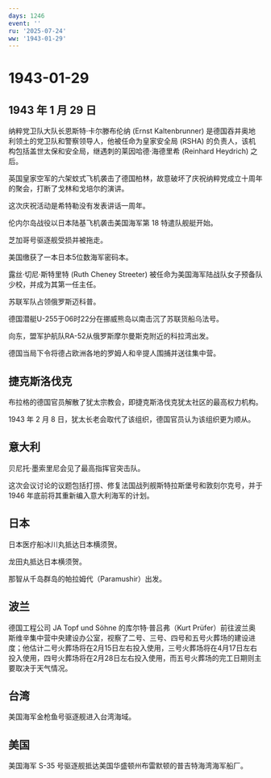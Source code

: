 ```yaml
---
days: 1246
event: ''
ru: '2025-07-24'
ww: '1943-01-29'
---
```


# 1943-01-29

## 1943 年 1 月 29 日

纳粹党卫队大队长恩斯特·卡尔滕布伦纳 (Ernst Kaltenbrunner)
是德国吞并奥地利领土的党卫队和警察领导人，他被任命为皇家安全局 (RSHA)
的负责人，该机构包括盖世太保和安全局，继遇刺的莱因哈德·海德里希
(Reinhard Heydrich) 之后。

英国皇家空军的六架蚊式飞机袭击了德国柏林，故意破坏了庆祝纳粹党成立十周年的聚会，打断了戈林和戈培尔的演讲。

这次庆祝活动是希特勒没有发表讲话一周年。

伦内尔岛战役以日本陆基飞机袭击美国海军第 18 特遣队舰艇开始。

芝加哥号驱逐舰受损并被拖走。

美国缴获了一本日本5位数海军密码本。

露丝·切尼·斯特里特 (Ruth Cheney Streeter)
被任命为美国海军陆战队女子预备队少校，并成为其第一任主任。

苏联军队占领俄罗斯迈科普。

德国潜艇U-255于06时22分在挪威熊岛以南击沉了苏联货船乌法号。

向东，盟军护航队RA-52从俄罗斯摩尔曼斯克附近的科拉湾出发。

德国当局下令将德占欧洲各地的罗姆人和辛提人围捕并送往集中营。

## 捷克斯洛伐克

布拉格的德国官员解散了犹太宗教会，即捷克斯洛伐克犹太社区的最高权力机构。

1943 年 2 月 8 日，犹太长老会取代了该组织，德国官员认为该组织更为顺从。

## 意大利

贝尼托·墨索里尼会见了最高指挥官突击队。

这次会议讨论的议题包括打捞、修复法国战列舰斯特拉斯堡号和敦刻尔克号，并于
1946 年底前将其重新编入意大利海军的计划。

## 日本

日本医疗船冰川丸抵达日本横须贺。

龙田丸抵达日本横须贺。

那智从千岛群岛的帕拉姆代（Paramushir）出发。

## 波兰

德国工程公司 JA Topf und Söhne 的库尔特·普吕弗（Kurt
Prüfer）前往波兰奥斯维辛集中营中央建设办公室，视察了二号、三号、四号和五号火葬场的建设进度；他估计二号火葬场将在2月15日左右投入使用，三号火葬场将在4月17日左右投入使用，四号火葬场将在2月28日左右投入使用，而五号火葬场的完工日期则主要取决于天气情况。

## 台湾

美国海军金枪鱼号驱逐舰进入台湾海域。

## 美国

美国海军 S-35 号驱逐舰抵达美国华盛顿州布雷默顿的普吉特海湾海军船厂。